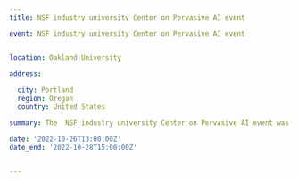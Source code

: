 ```yaml
---
title: NSF industry university Center on Pervasive AI event

event: NSF industry university Center on Pervasive AI event 


location: Oakland University

address:
  
  city: Portland
  region: Oregan
  country: United States

summary: The  NSF industry university Center on Pervasive AI event was held at Portland, OR, USA organized by Orogeon State university in collaboration with CU Boulder university and Oakland University.

date: '2022-10-26T13:00:00Z'
date_end: '2022-10-28T15:00:00Z'


---
```







